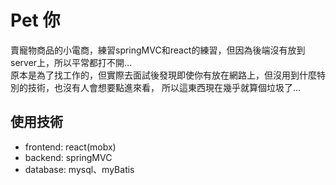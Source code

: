 # Pet 你

賣寵物商品的小電商，練習springMVC和react的練習，但因為後端沒有放到server上，所以平常都打不開...  
原本是為了找工作的，但實際去面試後發現即使你有放在網路上，但沒用到什麼特別的技術，也沒有人會想要點進來看，
所以這東西現在幾乎就算個垃圾了...

## 使用技術

- frontend: react(mobx)
- backend: springMVC
- database: mysql、myBatis
